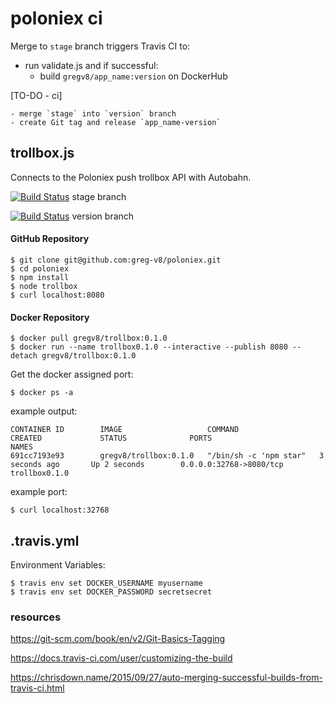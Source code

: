 # poloniex ci
Merge to `stage` branch triggers Travis CI to:
  - run validate.js and if successful:
    - build `gregv8/app_name:version` on DockerHub

[TO-DO - ci]

    - merge `stage` into `version` branch
    - create Git tag and release `app_name-version`

## trollbox.js
Connects to the Poloniex push trollbox API with Autobahn.

[![Build Status](https://travis-ci.org/greg-v8/poloniex.svg?branch=stage)](https://travis-ci.org/greg-v8/poloniex) stage branch

[![Build Status](https://travis-ci.org/greg-v8/poloniex.svg?branch=version)](https://travis-ci.org/greg-v8/poloniex) version branch

#### GitHub Repository
    $ git clone git@github.com:greg-v8/poloniex.git
    $ cd poloniex
    $ npm install
    $ node trollbox
    $ curl localhost:8080

#### Docker Repository
    $ docker pull gregv8/trollbox:0.1.0
    $ docker run --name trollbox0.1.0 --interactive --publish 8080 --detach gregv8/trollbox:0.1.0

Get the docker assigned port:

    $ docker ps -a

example output:

    CONTAINER ID        IMAGE                   COMMAND                  CREATED             STATUS              PORTS                     NAMES
    691cc7193e93        gregv8/trollbox:0.1.0   "/bin/sh -c 'npm star"   3 seconds ago       Up 2 seconds        0.0.0.0:32768->8080/tcp   trollbox0.1.0

example port:

    $ curl localhost:32768

## .travis.yml
Environment Variables:

    $ travis env set DOCKER_USERNAME myusername
    $ travis env set DOCKER_PASSWORD secretsecret

### resources
https://git-scm.com/book/en/v2/Git-Basics-Tagging

https://docs.travis-ci.com/user/customizing-the-build

https://chrisdown.name/2015/09/27/auto-merging-successful-builds-from-travis-ci.html
